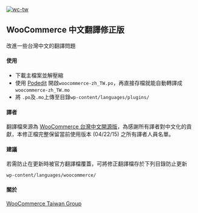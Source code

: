 [![wc-tw](https://cloud.githubusercontent.com/assets/6985904/7554506/d7bc24b6-f75d-11e4-9a81-0c3257d99ffb.png)](http://www.facebook.com/groups/woocommercetaiwan)

## WooCommerce 中文翻譯修正版
 改進一些台灣中文的翻譯問題
 
#### 使用
* 下載主檔案並解壓縮
* 使用 [Podedit](http://poedit.net/) 開啟`woocommerce-zh_TW.po`，再直接存檔就能自動轉譯成`woocommerce-zh_TW.mo`
* 將 `.po`及`.mo`上傳至目錄`wp-content/languages/plugins/`

#### 譯者

翻譯檔來源為 [WooCommerce 台灣中文開源版](https://www.transifex.com/projects/p/woocommerce/language/zh_TW/)，為感謝所有譯者對中文化的貢獻，本修正檔完整保留當前使用版本 (04/22/15) 之所有譯者人員名單。


#### 建議

若需防止在更新時被官方翻譯檔覆蓋，可將修正翻譯檔存於下列目錄防止更新

`wp-content/languages/woocommerce/`

#### 關於

[WooCommerce Taiwan Group](www.facebook.com/groups/woocommercetaiwan)
